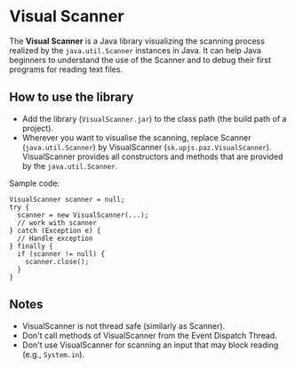 # Visual Scanner #

The **Visual Scanner** is a Java library visualizing the scanning process realized by the `java.util.Scanner` instances in Java. It can help Java beginners to understand the use of the Scanner and to debug their first programs for reading text files.

## How to use the library ##

  * Add the library (`VisualScanner.jar`) to the class path (the build path of a project).
  * Wherever you want to visualise the scanning, replace Scanner (`java.util.Scanner`) by VisualScanner (`sk.upjs.paz.VisualScanner`). VisualScanner provides all constructors and methods that are provided by the `java.util.Scanner`.

Sample code:

```
VisualScanner scanner = null;
try {
  scanner = new VisualScanner(...);
  // work with scanner
} catch (Exception e) {
  // Handle exception
} finally {
  if (scanner != null) {
    scanner.close();
  }
}
```

## Notes ##

  * VisualScanner is not thread safe (similarly as Scanner).
  * Don't call methods of VisualScanner from the Event Dispatch Thread.
  * Don't use VisualScanner for scanning an input that may block reading (e.g., `System.in`).